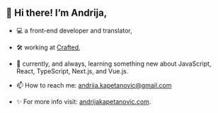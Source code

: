 ## 👋 Hi there! I’m Andrija,

- :computer: a front-end developer and translator,
- :hammer_and_wrench: working at [Crafted](https://craftedup.com/),
- 🌱 currently, and always, learning something new about JavaScript, React, TypeScript, Next.js, and Vue.js.

- 📫 How to reach me: andrija.kapetanovic@gmail.com
- ✨ For more info visit: [andrijakapetanovic.com](https://www.andrijakapetanovic.com/).

<!---
akapetano/akapetano is a ✨ special ✨ repository because its `README.md` (this file) appears on your GitHub profile.
You can click the Preview link to take a look at your changes.
--->
